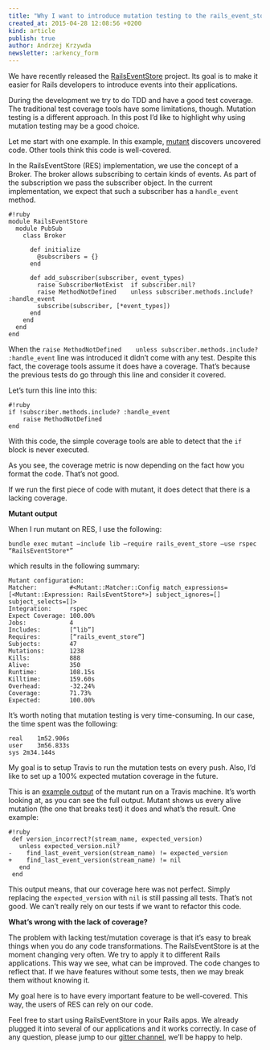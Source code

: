 ```yaml
---
title: "Why I want to introduce mutation testing to the rails_event_store gem"
created_at: 2015-04-28 12:08:56 +0200
kind: article
publish: true
author: Andrzej Krzywda
newsletter: :arkency_form
---
```


We have recently released the [RailsEventStore](https://github.com/arkency/rails_event_store) project. Its goal is to make it easier for Rails developers to introduce events into their applications.

During the development we try to do TDD and have a good test coverage. The traditional test coverage tools have some limitations, though. Mutation testing is a different approach. In this post I’d like to highlight why using mutation testing may be a good choice.

<!-- more -->

Let me start with one example. In this example, [mutant](https://github.com/mbj/mutant) discovers  uncovered code. Other tools think this code is well-covered.

In the RailsEventStore (RES) implementation, we use the concept of a Broker. The broker allows subscribing to certain kinds of events. As part of the subscription we pass the subscriber object. In the current implementation, we expect that such a subscriber has a `handle_event` method.

```
#!ruby
module RailsEventStore
  module PubSub
    class Broker

      def initialize
        @subscribers = {}
      end

      def add_subscriber(subscriber, event_types)
        raise SubscriberNotExist  if subscriber.nil?
        raise MethodNotDefined    unless subscriber.methods.include? :handle_event
        subscribe(subscriber, [*event_types])
      end
    end
  end
end
```

When the `raise MethodNotDefined    unless subscriber.methods.include? :handle_event` line was introduced it didn’t come with any test. Despite this fact, the coverage tools assume it does have a coverage. That’s because the previous tests do go through this line and consider it covered.

Let’s turn this line into this:

```
#!ruby
if !subscriber.methods.include? :handle_event
	raise MethodNotDefined
end
```

With this code, the simple coverage tools are able to detect that the `if` block is never executed.

As you see, the coverage metric is now depending on the fact how you format the code. That’s not good.

If we run the first piece of code with mutant, it does detect that there is a lacking coverage.

**Mutant output**

When I run mutant on RES, I use the following:

```
bundle exec mutant —include lib —require rails_event_store —use rspec “RailsEventStore*”
```

which results in the following summary:

```
Mutant configuration:
Matcher:         #<Mutant::Matcher::Config match_expressions=[<Mutant::Expression: RailsEventStore*>] subject_ignores=[] subject_selects=[]>
Integration:     rspec
Expect Coverage: 100.00%
Jobs:            4
Includes:        [“lib”]
Requires:        [“rails_event_store”]
Subjects:        47
Mutations:       1238
Kills:           888
Alive:           350
Runtime:         108.15s
Killtime:        159.60s
Overhead:        -32.24%
Coverage:        71.73%
Expected:        100.00%
```

It’s worth noting that mutation testing is very time-consuming. In our case, the time spent was the following:

```
real	1m52.906s
user	3m56.833s
sys	2m34.144s
```

My goal is to setup Travis to run the mutation tests on every push. Also, I’d like to set up a 100% expected mutation coverage in the future.

This is an [example output](https://travis-ci.org/arkency/rails_event_store/builds/60342041) of the mutant run on a Travis machine. It’s worth looking at, as you can see the full output. Mutant shows us every alive mutation (the one that breaks test)  it does and what’s the result. One example:

```
#!ruby
 def version_incorrect?(stream_name, expected_version)
   unless expected_version.nil?
-    find_last_event_version(stream_name) != expected_version
+    find_last_event_version(stream_name) != nil
   end
 end
```

This output means, that our coverage here was not perfect. Simply replacing the `expected_version` with `nil` is still passing all tests. That’s not good. We can’t really rely on our tests if we want to refactor this code. 

**What’s wrong with the lack of coverage?**

The problem with lacking test/mutation coverage is that it’s easy to break things when you do any code transformations. The RailsEventStore is at the moment changing very often. We try to apply it to different Rails applications. This way we see, what can be improved. The code changes to reflect that. If we have features without some tests, then we may break them without knowing it.

My goal here is to have every important feature to be well-covered. This way, the users of RES can rely on our code.

Feel free to start using RailsEventStore in your Rails apps. We already plugged it into several of our applications and it works correctly. In case of any question, please jump to our [gitter channel](https://gitter.im/arkency/rails_event_store), we’ll be happy to help.